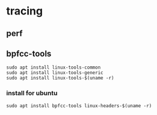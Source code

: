 # tracing



## perf





## bpfcc-tools

```
sudo apt install linux-tools-common
sudo apt install linux-tools-generic
sudo apt install linux-tools-$(uname -r)
```



### install for ubuntu 

```
sudo apt install bpfcc-tools linux-headers-$(uname -r)
```

